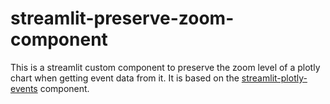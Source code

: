 # streamlit-preserve-zoom-component
This is a streamlit custom component to preserve the zoom level of a plotly chart when getting event data from it.
It is based on the [streamlit-plotly-events](https://github.com/null-jones/streamlit-plotly-events/tree/master) component.
